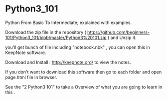 # Python3_101
Python From Basic To Intermediate; explained with examples.

Download the zip file in the repository ( https://github.com/beginners-101/Python3_101/blob/master/Python3%20101.zip ) and Unzip it.

you'll get bunch of file including "notebook.nbk" , you can open this in KeepNote software.

Download and Install : http://keepnote.org/ to view the notes.

If you don't want to download this software then go to each folder and open page.html file in browser.

See the "2 Python3 101" to take a Overview of what you are going to learn in this .
